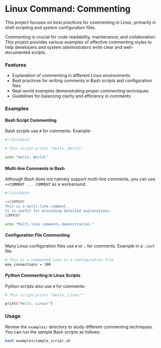 # Linux Command: Commenting
This project focuses on best practices for commenting in Linux, primarily in shell scripting and system configuration files. 

Commenting is crucial for code readability, maintenance, and collaboration. This project provides various examples of effective commenting styles to help developers and system administrators write clear and well-documented scripts.

### Features
- Explanation of commenting in different Linux environments
- Best practices for writing comments in Bash scripts and configuration files
- Real-world examples demonstrating proper commenting techniques
- Guidelines for balancing clarity and efficiency in comments

### Examples
#### Bash Script Commenting
Bash scripts use `#` for comments. Example:

```sh
#!/bin/bash

# This script prints "Hello, World!"

echo "Hello, World!"
```

#### Multi-line Comments in Bash
Although Bash does not natively support multi-line comments, you can use `<<COMMENT ... COMMENT` as a workaround.

```sh
#!/bin/bash

<<COMMENT
This is a multi-line comment.
It is useful for providing detailed explanations.
COMMENT

echo "Multi-line comments demonstration."
```

#### Configuration File Commenting
Many Linux configuration files use `#` or `;` for comments. Example in a `.conf` file:

```sh
# This is a commented line in a configuration file
max_connections = 100
```

#### Python Commenting in Linux Scripts
Python scripts also use `#` for comments:

```sh
# This script prints "Hello, Linux!"

print("Hello, Linux!")
```

### Usage
Review the `examples/` directory to study different commenting techniques. You can run the sample Bash scripts as follows:

```sh
bash examples/sample_script.sh
```
